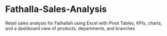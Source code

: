 # Fathalla-Sales-Analysis
Retail sales analysis for Fathallah using Excel with Pivot Tables, KPIs, charts, and a dashboard view of products, departments, and branches
